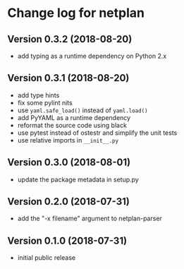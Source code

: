 # Change log for netplan

## Version 0.3.2 (2018-08-20)

- add typing as a runtime dependency on Python 2.x

## Version 0.3.1 (2018-08-20)

- add type hints
- fix some pylint nits
- use `yaml.safe_load()` instead of `yaml.load()`
- add PyYAML as a runtime dependency
- reformat the source code using black
- use pytest instead of ostestr and simplify the unit tests
- use relative imports in `__init__.py`

## Version 0.3.0 (2018-08-01)

- update the package metadata in setup.py

## Version 0.2.0 (2018-07-31)

- add the "-x filename" argument to netplan-parser

## Version 0.1.0 (2018-07-31)

- initial public release
